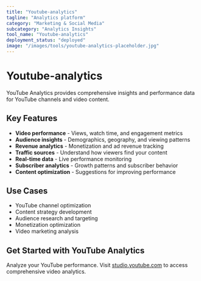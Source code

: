 ```yaml
---
title: "Youtube-analytics"
tagline: "Analytics platform"
category: "Marketing & Social Media"
subcategory: "Analytics Insights"
tool_name: "Youtube-analytics"
deployment_status: "deployed"
image: "/images/tools/youtube-analytics-placeholder.jpg"
---
```


# Youtube-analytics

YouTube Analytics provides comprehensive insights and performance data for YouTube channels and video content.

## Key Features

- **Video performance** - Views, watch time, and engagement metrics
- **Audience insights** - Demographics, geography, and viewing patterns
- **Revenue analytics** - Monetization and ad revenue tracking
- **Traffic sources** - Understand how viewers find your content
- **Real-time data** - Live performance monitoring
- **Subscriber analytics** - Growth patterns and subscriber behavior
- **Content optimization** - Suggestions for improving performance

## Use Cases

- YouTube channel optimization
- Content strategy development
- Audience research and targeting
- Monetization optimization
- Video marketing analysis

## Get Started with YouTube Analytics

Analyze your YouTube performance. Visit [studio.youtube.com](https://studio.youtube.com) to access comprehensive video analytics.
